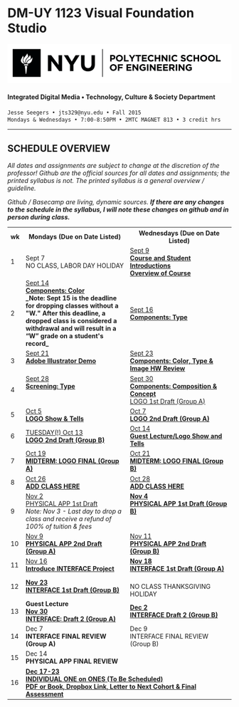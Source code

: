 # DM-UY 1123 Visual Foundation Studio

![NYU](projects/nyu_soe_logo.png)
#### Integrated Digital Media • Technology, Culture & Society Department 

    Jesse Seegers • jts329@nyu.edu • Fall 2015 
    Mondays & Wednesdays • 7:00-8:50PM • 2MTC MAGNET 813 • 3 credit hrs

---

## SCHEDULE OVERVIEW

*All dates and assignments are subject to change at the discretion of the professor! Github are the official sources for all dates and assignments; the printed syllabus is not. The printed syllabus is a general overview / guideline.* 

*Github / Basecamp are living, dynamic sources. **If there are any changes to the schedule in the syllabus, I will note these changes on github and in person during class.***
<table>
    <tr>
        <th width="4%">wk</th>
        <th width="48%">Mondays (Due on Date Listed)</th>
        <th width="48%">Wednesdays (Due on Date Listed)</th>
    </tr>
    <tr>
        <td>1</td>
        <td>Sept 7<br> NO CLASS, LABOR DAY HOLIDAY</td>
        <td><a href="weekly_detail/dm1123_weekly_detail_wk01.md">Sept 9<br><strong>Course and Student Introductions<br>Overview of Course</strong></a></td>
    </tr>
    <tr>
        <td>2</td>
        <td><a href="weekly_detail/dm1123_weekly_detail_wk02.md">Sept 14<br><strong>Components: Color</strong></a><br><strong>_Note: Sept 15 is the deadline for dropping classes without a "W." After this deadline, a dropped class is considered a withdrawal and will result in a “W” grade on a student's record_</strong></td>
        <td><a href="weekly_detail/dm1123_weekly_detail_wk02.md">Sept 16<br><strong>Components: Type</strong></a></td>
    </tr>
    <tr>
        <td>3</td>
        <td valign="top"><a href="weekly_detail/dm1123_weekly_detail_wk03.md">Sept 21<br><strong>Adobe Illustrator Demo</strong></a><br></td>
        <td valign="top"><a href="weekly_detail/dm1123_weekly_detail_wk03.md">Sept 23<br><strong>Components: Color, Type &amp; Image HW Review</strong></a></td>
    </tr>
    <tr>
        <td>4</td>
        <td valign="top"><a href="weekly_detail/dm1123_weekly_detail_wk04.md">Sept 28<br><strong>Screening: Type</strong></a><br></td>
        <td valign="top"><a href="weekly_detail/dm1123_weekly_detail_wk04.md">Sept 30<br><strong>Components: Composition &amp; Concept</strong><br>LOGO 1st Draft (Group A)</a></td>
    </tr>
    <tr>
        <td>5</td>
        <td><a href="weekly_detail/dm1123_weekly_detail_wk05.md">Oct 5<br><strong>LOGO Show & Tells</strong></a></td>
        <td><a href="weekly_detail/dm1123_weekly_detail_wk05.md">Oct 7<br><strong>LOGO 2nd Draft (Group A)</strong></a></td>
    </tr>
    <tr>
        <td>6</td>
        <td><a href="weekly_detail/dm1123_weekly_detail_wk06.md">TUESDAY(!) Oct 13<br><strong>LOGO 2nd Draft (Group B)</strong></a></td>
        <td><a href="weekly_detail/dm1123_weekly_detail_wk06.md">Oct 14<br><strong>Guest Lecture/Logo Show and Tells</strong></td>
    </tr>
    <tr>
        <td>7</td>
        <td><a href="weekly_detail/dm1123_weekly_detail_wk07.md">Oct 19<br><strong>MIDTERM: LOGO FINAL (Group A)</strong>
        </td>
        <td><a href="weekly_detail/dm1123_weekly_detail_wk07.md">Oct 21<br><strong>MIDTERM: LOGO FINAL (Group B)</strong></td>
    </tr>
    <tr>
        <td>8</td>
        <td><a href="weekly_detail/dm1123_weekly_detail_wk08.md">Oct 26<br><strong>ADD CLASS HERE</strong>
        	</a></td>
        <td><a href="weekly_detail/dm1123_weekly_detail_wk08.md">Oct 28<br><strong>ADD CLASS HERE</strong>
</a></td>
    </tr>
    <tr>
        <td>9</td>
        <td valign="top"><a href="weekly_detail/dm1123_weekly_detail_wk09.md">Nov 2<br>PHYSICAL APP 1st Draft<br></a>	<i>Note: Nov 3 - Last day to drop a class and receive a refund of 100% of tuition &amp; fees</i></strong></td>
        <td valign="top"><strong><a href="weekly_detail/dm1123_weekly_detail_wk09.md">Nov 4<br>PHYSICAL APP 1st Draft (Group B)</a></strong></td>
    </tr>
    <tr>
        <td>10</td>
        <td><a href="weekly_detail/dm1123_weekly_detail_wk10.md">Nov 9<br><strong>PHYSICAL APP 2nd Draft (Group A)</strong></a></td>
        <td><a href="weekly_detail/dm1123_weekly_detail_wk10.md">Nov 11<br><strong>PHYSICAL APP 2nd Draft (Group B)</a></strong><br></td>
    </tr>
    <tr>
        <td>11</td>
        <td><a href="weekly_detail/dm1123_weekly_detail_wk11.md">Nov 16<br><strong>Introduce INTERFACE Project</a></strong></td>
        <td><strong><a href="weekly_detail/dm1123_weekly_detail_wk11.md">Nov 18<br>INTERFACE 1st Draft (Group A)</a></strong></td>
    </tr>
    <tr>
        <td>12</td>
        <td><strong><a href="weekly_detail/dm1123_weekly_detail_wk12.md">Nov 23<br>INTERFACE 1st Draft (Group B)</a></strong></td>
        <td><br>NO CLASS THANKSGIVING HOLIDAY</td>
    </tr>
    <tr>
        <td>13</td>
        <td><strong>Guest Lecture</strong><br> <strong><a href="weekly_detail/dm1123_weekly_detail_wk13.md">Nov 30<br> INTERFACE: Draft 2 (Group A)</a></strong></td>
        <td><strong><a href="weekly_detail/dm1123_weekly_detail_wk13.md">Dec 2<br>INTERFACE Draft 2 (Group B)</a></strong></td>
    </tr>
    <tr>
        <td>14</td>
        <td>Dec 7<br><strong>INTERFACE FINAL REVIEW (Group A)</strong></td>
        <td>Dec 9<br>INTERFACE FINAL REVIEW (Group B)</td>
    </tr>
    <tr>
        <td>15</td>
        <td>Dec 14<br><strong>PHYSICAL APP FINAL REVIEW</strong></td>
        <td></td>
    </tr>
    <tr>
        <td>16</td>
        <td colspan="2"> 
<strong><a href="projects/dm1123_vfs_end_of_semester_deliverables.md">Dec 17-23<br><strong>INDIVIDUAL ONE on ONES (To Be Scheduled)<br>PDF or Book, Dropbox Link, Letter to Next Cohort & Final Assessment</a></strong></td>
    </tr>
</table>